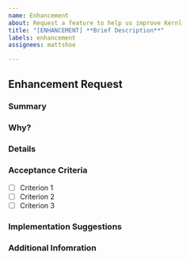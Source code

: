 ```yaml
---
name: Enhancement
about: Request a feature to help us improve Kernl
title: "[ENHANCEMENT] **Brief Description**"
labels: enhancement
assignees: mattshoe

---
```


## Enhancement Request

### Summary
<!-- Provide a detailed description of the enhancement. What feature or improvement would you like to see? -->

### Why?
<!-- Explain why this enhancement is important. What problem does it solve or what benefit does it provide? -->

### Details
<!-- Provide additional details about the enhancement. How do you envision it working? -->

### Acceptance Criteria
<!-- List the criteria that must be met for the enhancement to be considered complete. Be as specific as possible. -->
- [ ] Criterion 1
- [ ] Criterion 2
- [ ] Criterion 3

### Implementation Suggestions
<!-- If you have any suggestions on how this enhancement could be implemented, please provide them here. -->

### Additional Infomration
<!-- Add any other context or screenshots about the enhancement request here. -->

